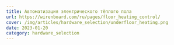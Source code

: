 ```yaml
---
title: Автоматизация электрического тёплого пола
url: https://wirenboard.com/ru/pages/floor_heating_control/
cover: /img/articles/hardware_selection/underfloor_heating.png
date: 2023-01-20
category: hardware_selection
---
```

